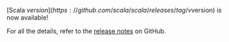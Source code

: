 [Scala $version](https://github.com/scala/scala/releases/tag/v$version) is now available!

For all the details, refer to the [release notes](https://github.com/scala/scala/releases/tag/v$version) on GitHub.
